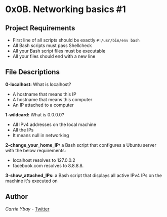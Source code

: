 # 0x0B. Networking basics #1
## Project Requirements
- First line of all scripts should be exactly `#!/usr/bin/env bash`
- All Bash scripts must pass Shellcheck
- All your Bash script files must be executable
- All your files should end with a new line

## File Descriptions
**0-localhost:** What is localhost?
- A hostname that means this IP
- A hostname that means this computer
- An IP attached to a computer

**1-wildcard:** What is 0.0.0.0?
- All IPv4 addresses on the local machine
- All the IPs
- It means null in networking

**2-change_your_home_IP:** a Bash script that configures a Ubuntu server with the below requirements:
- localhost resolves to 127.0.0.2
- facebook.com resolves to 8.8.8.8.

**3-show_attached_IPs:** a Bash script that displays all active IPv4 IPs on the machine it's executed on

## Author
*Carrie Ybay* - [Twitter](http://twitter.com/hicarrie_)